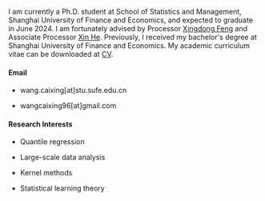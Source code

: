 I am currently a Ph.D. student at School of Statistics and Management, Shanghai University of Finance and Economics, and expected to graduate in June 2024. I am fortunately advised by Processor [Xingdong Feng](https://ssm.sufe.edu.cn/28/af/c714a141487/page.htm) and Associate Processor [Xin He](https://ssm.sufe.edu.cn/f4/de/c712a128222/page.htm). Previously, I received my bachelor's degree at Shanghai University of Finance and Economics. My academic curriculum vitae can be downloaded at [CV](https://drive.google.com/file/d/1gTeeKOphK03BQFTIWEs-wv6I_q86bf4X/view).

#### Email
- wang.caixing[at]stu.sufe.edu.cn 

- wangcaixing96[at]gmail.com


#### Research Interests
- Quantile regression

- Large-scale data analysis

- Kernel methods
  
- Statistical learning theory 
